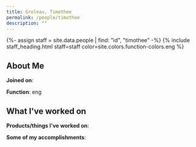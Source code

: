 ```yaml
---
title: Groleau, Timothee
permalink: /people/timothee
description: ""
---
```


{%- assign staff = site.data.people | find: "id", "timothee" -%}
{% include staff_heading.html staff=staff color=site.colors.function-colors.eng %}

## About Me

**Joined on**: 

**Function**: eng

## What I've worked on

**Products/things I've worked on**:


**Some of my accomplishments**:

